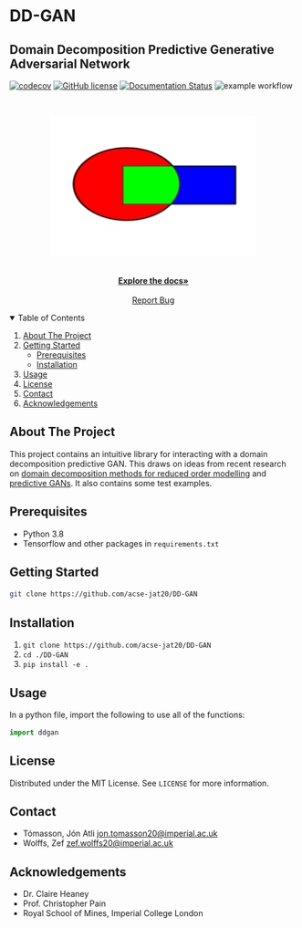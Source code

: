 # DD-GAN

## Domain Decomposition Predictive Generative Adversarial Network

[![codecov](https://codecov.io/gh/acse-jat20/DD-GAN/branch/main/graph/badge.svg?token=1LU7UG5OF9)](https://codecov.io/gh/acse-jat20/DD-GAN)
[![GitHub license](https://img.shields.io/github/license/Naereen/StrapDown.js.svg)](https://github.com/acse-jat20/DD-GAN/main/LICENSE)
[![Documentation Status](https://readthedocs.org/projects/ansicolortags/badge/?version=latest)](https://github.com/acse-jat20/DD-GAN/main/docs)
![example workflow](https://github.com/acse-jat20/DD-GAN/actions/workflows/health.yml/badge.svg)

<!-- PROJECT LOGO -->

<br />
<p align="center">
  <a href="https://github.com/acse-jat20/DD-GAN">
    <img src="images/logo.png" alt="Logo" width="360" height="246">
  </a>

<p align="center">
    <br />
    <a href="https://github.com/acse-jat20/DD-GAN/docs"><strong>Explore the docs»</strong></a>
    <br />
    <br />
    <a href="https://github.com/acse-jat20/DD-GAN/issues">Report Bug</a>
  </p>
</p>

<!-- TABLE OF CONTENTS -->

<details open="open">
  <summary>Table of Contents</summary>
  <ol>
    <li>
      <a href="#about-the-project">About The Project</a>
    </li>
    <li>
      <a href="#getting-started">Getting Started</a>
      <ul>
        <li><a href="#prerequisites">Prerequisites</a></li>
        <li><a href="#installation">Installation</a></li>
      </ul>
    </li>
    <li><a href="#usage">Usage</a></li>
    <li><a href="#license">License</a></li>
    <li><a href="#contact">Contact</a></li>
    <li><a href="#acknowledgements">Acknowledgements</a></li>
  </ol>
</details>

<!-- ABOUT THE PROJECT -->

## About The Project

This project contains an intuitive library for interacting with a domain decomposition predictive GAN. This draws on ideas from recent research on [domain decomposition methods for reduced order modelling](https://www.sciencedirect.com/science/article/pii/S0045793019300350) and [predictive GANs](https://arxiv.org/abs/2105.07729). It also contains some test examples. 

<!-- GETTING STARTED -->

## Prerequisites

* Python 3.8
* Tensorflow and other packages in ```requirements.txt```

## Getting Started

```sh
git clone https://github.com/acse-jat20/DD-GAN
```

## Installation

1. ```git clone https://github.com/acse-jat20/DD-GAN```
2. ```cd ./DD-GAN```
3. ```pip install -e .```

<!-- USAGE EXAMPLES -->

## Usage

In a python file, import the following to use all of the functions:

```python
import ddgan
```

<!-- ACKNOWLEDGEMENTS 
_For more information, please refer to the report in this repo_
-->
<!-- LICENSE -->

## License

Distributed under the MIT License. See `LICENSE` for more information.

<!-- CONTACT -->


## Contact

* Tómasson, Jón Atli jon.tomasson20@imperial.ac.uk
* Wolffs, Zef zef.wolffs20@imperial.ac.uk

<!-- ACKNOWLEDGEMENTS -->

## Acknowledgements

* Dr. Claire Heaney
* Prof. Christopher Pain
* Royal School of Mines, Imperial College London

<!-- MARKDOWN LINKS & IMAGES -->

<!-- https://www.markdownguide.org/basic-syntax/#reference-style-links 
[contributors-shield]: https://img.shields.io/github/contributors/acse-2020/group-project-the-uploaders.svg?style=for-the-badge
[contributors-url]: https://github.com/acse-2020/acse-4-x-ray-classification-losslandscape/graphs/contributors
[issues-shield]: https://img.shields.io/github/issues/acse-2020/group-project-the-uploaders.svg?style=for-the-badge
[issues-url]: https://github.com/acse-2020/acse-4-x-ray-classification-losslandscape/issues
[license-shield]: https://img.shields.io/github/license/acse-2020/group-project-the-uploaders.svg?style=for-the-badge
[license-url]: https://github.com/acse-2020/acse-4-x-ray-classification-losslandscape/blob/main/LICENSE.txt
-->
